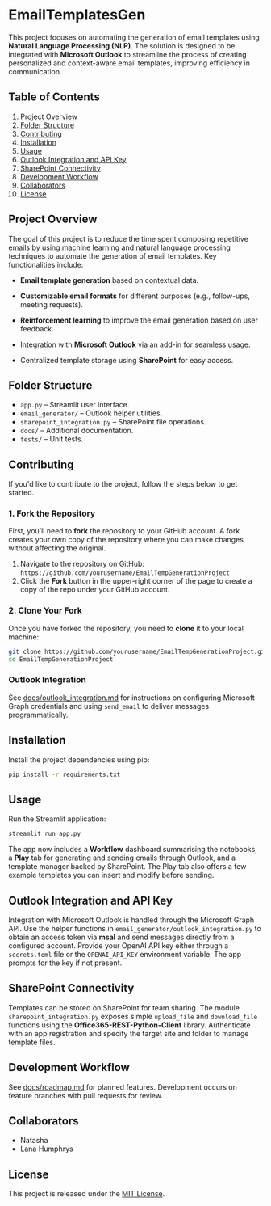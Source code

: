 # EmailTemplatesGen

This project focuses on automating the generation of email templates using **Natural Language Processing (NLP)**. The solution is designed to be integrated with **Microsoft Outlook** to streamline the process of creating personalized and context-aware email templates, improving efficiency in communication.

## Table of Contents
1. [Project Overview](#project-overview)
2. [Folder Structure](#folder-structure)
3. [Contributing](#contributing)
4. [Installation](#installation)
5. [Usage](#usage)
6. [Outlook Integration and API Key](#outlook-integration-and-api-key)
7. [SharePoint Connectivity](#sharepoint-connectivity)
8. [Development Workflow](#development-workflow)
9. [Collaborators](#collaborators)
10. [License](#license)

## Project Overview

The goal of this project is to reduce the time spent composing repetitive emails by using machine learning and natural language processing techniques to automate the generation of email templates. Key functionalities include:
- **Email template generation** based on contextual data.
- **Customizable email formats** for different purposes (e.g., follow-ups, meeting requests).
- **Reinforcement learning** to improve the email generation based on user feedback.
- Integration with **Microsoft Outlook** via an add-in for seamless usage.

- Centralized template storage using **SharePoint** for easy access.

## Folder Structure

- `app.py` – Streamlit user interface.
- `email_generator/` – Outlook helper utilities.
- `sharepoint_integration.py` – SharePoint file operations.
- `docs/` – Additional documentation.
- `tests/` – Unit tests.

## Contributing

If you'd like to contribute to the project, follow the steps below to get started.

### 1. Fork the Repository

First, you’ll need to **fork** the repository to your GitHub account. A fork creates your own copy of the repository where you can make changes without affecting the original.

1. Navigate to the repository on GitHub: `https://github.com/yourusername/EmailTempGenerationProject`
2. Click the **Fork** button in the upper-right corner of the page to create a copy of the repo under your GitHub account.

### 2. Clone Your Fork

Once you have forked the repository, you need to **clone** it to your local machine:

```bash
git clone https://github.com/yourusername/EmailTempGenerationProject.git
cd EmailTempGenerationProject
```


### Outlook Integration

See [docs/outlook_integration.md](docs/outlook_integration.md) for instructions
on configuring Microsoft Graph credentials and using ``send_email`` to deliver
messages programmatically.

## Installation

Install the project dependencies using pip:

```bash
pip install -r requirements.txt
```

## Usage

Run the Streamlit application:

```bash
streamlit run app.py
```

The app now includes a **Workflow** dashboard summarising the notebooks,
a **Play** tab for generating and sending emails through Outlook, and a
template manager backed by SharePoint. The Play tab also offers a few
example templates you can insert and modify before sending.

## Outlook Integration and API Key

Integration with Microsoft Outlook is handled through the Microsoft Graph API.
Use the helper functions in `email_generator/outlook_integration.py` to obtain
an access token via **msal** and send messages directly from a configured
account. Provide your OpenAI API key either through a `secrets.toml` file or the
`OPENAI_API_KEY` environment variable. The app prompts for the key if not
present.

## SharePoint Connectivity

Templates can be stored on SharePoint for team sharing. The module
`sharepoint_integration.py` exposes simple `upload_file` and `download_file`
functions using the **Office365-REST-Python-Client** library. Authenticate with
an app registration and specify the target site and folder to manage template
files.


## Development Workflow

See [docs/roadmap.md](docs/roadmap.md) for planned features. Development occurs on feature branches with pull requests for review.

## Collaborators

- Natasha
- Lana Humphrys

## License

This project is released under the [MIT License](LICENSE).

